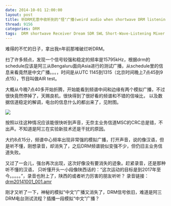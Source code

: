 ```yaml
---
date: 2014-10-01 12:00:00
layout: post
title: 听DRM无意中收听到的"怪"广播(weird audio when shortwave DRM listening)
thread: 9156
categories: DRM
tags:  DRM shortwave Receiver Dream SDR SWL Short-Wave-Listening Mixer 455kHz-12kHz-Mixer
---
```


难得的不忙的日子，拿出我n年前那堆破烂听DRM。
  
扫了许多频点，发现一个信号较强和稳定的频率是15795kHz，根据drm的schedule应该是阿三从Bengaluru面向Asia进行的测试广播，从schedule里的信息来看竟然是中文广播。。。，时间是从UTC 1145到1315（北京时间晚上7点45到9点15），节目叫做AIR test。
  
大概从今晚7点40多开始折腾，开始能看到频谱中间和边缘有两个模拟广播，不过很快竟然停掉了，天赐良机，很快得到了很好看的频谱和不错的信噪比，
以及数据信道稳定的解调，电台的信息什么的都出来了，见附图。

![](../media)

按照以往这种情况应该能很快听到声音，无奈主业务信道MSC的CRC总是错，不出声。不知道是阿三在实验新技术还是干扰的原因。
  
大约8点15分，频谱中心频率出现非常强的模拟广播，打开声音，说的像汉语，但是听不懂，刚想录音，却消失了，之后DRM频谱貌似变强不少，但仍旧主业务信道失败。
  
又过了一会儿，强台再次出现，这次好像没有要消失的迹象。赶紧录音，还是那种听不懂的汉语，
只听懂开头一小段像陕西话的：“这次运动的目标是到2017年至今。。。。。”，录音也附上了，陕西的或者听力厉害的朋友听听？
录音链接：[drm20141001_001.amr](drm20141001_001.amr)
  
刚才又听了一下，神秘的模拟“中文”广播又消失了，DRM信号依旧，难道是阿三DRM电台测试流程？插播一段模拟“中文”广播？ 

